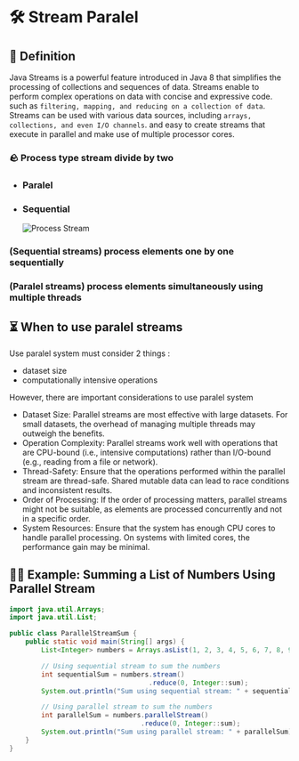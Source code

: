 # 🛠️ Stream Paralel

## 📝 Definition

Java Streams is a powerful feature introduced in Java 8 that simplifies the processing of collections and sequences of data. Streams enable to perform complex operations on data with concise and expressive code. such as `filtering, mapping, and reducing on a collection of data`. Streams can be used with various data sources, including `arrays, collections, and even I/O channels`. and easy to create streams that execute in parallel and make use of multiple processor cores.

### 🪨 Process type stream divide by two

- ### Paralel
- ### Sequential
  ![Process Stream](/Assignment6/assets/process.png)

### (Sequential streams) process elements one by one sequentially

### (Paralel streams) process elements simultaneously using multiple threads

## ⏳ When to use paralel streams

Use paralel system must consider 2 things :

- dataset size
- computationally intensive operations

However, there are important considerations to use paralel system

- Dataset Size: Parallel streams are most effective with large datasets. For small datasets, the overhead of managing multiple threads may outweigh the benefits.
- Operation Complexity: Parallel streams work well with operations that are CPU-bound (i.e., intensive computations) rather than I/O-bound (e.g., reading from a file or network).
- Thread-Safety: Ensure that the operations performed within the parallel stream are thread-safe. Shared mutable data can lead to race conditions and inconsistent results.
- Order of Processing: If the order of processing matters, parallel streams might not be suitable, as elements are processed concurrently and not in a specific order.
- System Resources: Ensure that the system has enough CPU cores to handle parallel processing. On systems with limited cores, the performance gain may be minimal.

## 🧑‍💻 Example: Summing a List of Numbers Using Parallel Stream

```java
import java.util.Arrays;
import java.util.List;

public class ParallelStreamSum {
    public static void main(String[] args) {
        List<Integer> numbers = Arrays.asList(1, 2, 3, 4, 5, 6, 7, 8, 9, 10);

        // Using sequential stream to sum the numbers
        int sequentialSum = numbers.stream()
                                   .reduce(0, Integer::sum);
        System.out.println("Sum using sequential stream: " + sequentialSum);

        // Using parallel stream to sum the numbers
        int parallelSum = numbers.parallelStream()
                                 .reduce(0, Integer::sum);
        System.out.println("Sum using parallel stream: " + parallelSum);
    }
}

```
